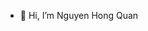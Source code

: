 - 👋 Hi, I’m Nguyen Hong Quan
<!---
AlphaWolf6789/AlphaWolf6789 is a ✨ special ✨ repository because its `README.md` (this file) appears on your GitHub profile.
You can click the Preview link to take a look at your changes.
--->

